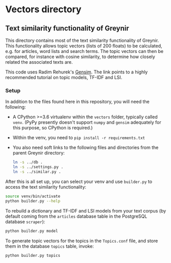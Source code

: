 
# Vectors directory

## Text similarity functionality of Greynir

This directory contains most of the text similarity
functionality of Greynir. This functionality allows topic
vectors (lists of 200 floats) to be calculated, e.g. for articles,
word lists and search terms. The topic vectors can then be
compared, for instance with cosine similarity, to determine
how closely related the associated texts are.

This code uses Radim Rehurek's
[Gensim](https://radimrehurek.com/gensim/auto_examples/index.html).
The link points to a highly recommended tutorial on
topic models, TF-IDF and LSI.

### Setup

In addition to the files found here in this repository,
you will need the following:

*  A CPython >=3.6 virtualenv within the `vectors` folder, typically
   called `venv`. (PyPy presently doesn't support
   `numpy` and `gensim` adequately for this purpose,
   so CPython is required.)

*  Within the venv, you need to `pip install -r requirements.txt`

*  You also need soft links to the following files and directories
   from the parent Greynir directory:

   ```bash
   ln -s ../db .
   ln -s ../settings.py .
   ln -s ../similar.py .
   ```

After this is all set up, you can select your venv and use
`builder.py` to access the text similarity functionality:

```bash
source venv/bin/activate
python builder.py --help
```

To rebuild a dictionary and TF-IDF and LSI models from your
text corpus (by default coming from the `articles` database table
in the PostgreSQL database `scraper`):

```bash
python builder.py model
```

To generate topic vectors for the topics in the `Topics.conf` file,
and store them in the database `topics` table, invoke:

```bash
python builder.py topics
```

